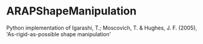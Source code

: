 # ARAPShapeManipulation
Python implementation of  Igarashi, T.; Moscovich, T. &amp; Hughes, J. F. (2005), 'As-rigid-as-possible shape manipulation' 
